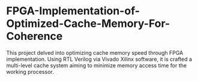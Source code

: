 # FPGA-Implementation-of-Optimized-Cache-Memory-For-Coherence
This project delved into optimizing cache memory speed through FPGA implementation. Using RTL Verilog via Vivado Xilinx software, it is crafted a multi-level cache system aiming to minimize memory access time for the working processor.
